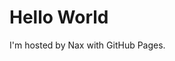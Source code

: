 <!DOCTYPE html>
<html>
<body>
<h1>Hello World</h1>
<p>I'm hosted by Nax with GitHub Pages.</p>
</body>
</html>
